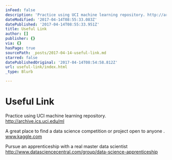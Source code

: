 ```yaml
---
inFeed: false
description: 'Practice using UCI machine learning repository. http://archive.ics.uci.edu/ml'
dateModified: '2017-04-14T08:55:33.083Z'
datePublished: '2017-04-14T08:55:33.951Z'
title: Useful Link
author: []
publisher: {}
via: {}
hasPage: true
sourcePath: _posts/2017-04-14-useful-link.md
starred: false
datePublishedOriginal: '2017-04-14T08:54:58.812Z'
url: useful-link/index.html
_type: Blurb

---
```

# Useful Link

Practice using UCI machine learning repository.   
http://archive.ics.uci.edu/ml

A great place to find a data science competition or project open to anyone .  
www.kaggle.com

Pursue an apprenticeship with a real master data scientist  
http://www.datasciencecentral.com/group/data-science-apprenticeship
